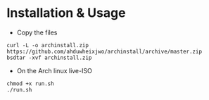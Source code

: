 # Installation & Usage
- Copy the files
```
curl -L -o archinstall.zip https://github.com/ahduwheixjwo/archinstall/archive/master.zip
bsdtar -xvf archinstall.zip
```
- On the Arch linux live-ISO
```
chmod +x run.sh
./run.sh
```
